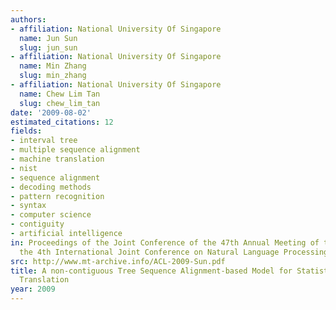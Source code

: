 ```yaml
---
authors:
- affiliation: National University Of Singapore
  name: Jun Sun
  slug: jun_sun
- affiliation: National University Of Singapore
  name: Min Zhang
  slug: min_zhang
- affiliation: National University Of Singapore
  name: Chew Lim Tan
  slug: chew_lim_tan
date: '2009-08-02'
estimated_citations: 12
fields:
- interval tree
- multiple sequence alignment
- machine translation
- nist
- sequence alignment
- decoding methods
- pattern recognition
- syntax
- computer science
- contiguity
- artificial intelligence
in: Proceedings of the Joint Conference of the 47th Annual Meeting of the ACL and
  the 4th International Joint Conference on Natural Language Processing of the AFNLP
src: http://www.mt-archive.info/ACL-2009-Sun.pdf
title: A non-contiguous Tree Sequence Alignment-based Model for Statistical Machine
  Translation
year: 2009
---
```


